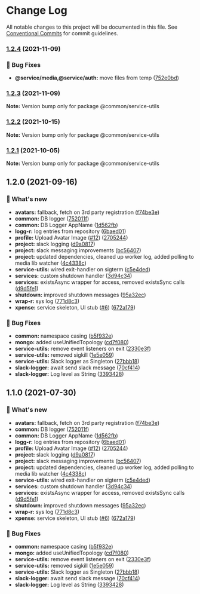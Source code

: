 # Change Log

All notable changes to this project will be documented in this file.
See [Conventional Commits](https://conventionalcommits.org) for commit guidelines.

### [1.2.4](https://github.com/furystack/multiverse/compare/@common/service-utils@1.2.3...@common/service-utils@1.2.4) (2021-11-09)


### 🐛 Bug Fixes

* **@service/media,@service/auth:** move files from temp ([752e0bd](https://github.com/furystack/multiverse/commit/752e0bdf70364021af986d419665db36e56b456d))




### [1.2.3](https://github.com/furystack/multiverse/compare/@common/service-utils@1.2.2...@common/service-utils@1.2.3) (2021-11-09)

**Note:** Version bump only for package @common/service-utils






### [1.2.2](https://github.com/furystack/multiverse/compare/@common/service-utils@1.2.1...@common/service-utils@1.2.2) (2021-10-15)

**Note:** Version bump only for package @common/service-utils






### [1.2.1](https://github.com/furystack/multiverse/compare/@common/service-utils@1.2.0...@common/service-utils@1.2.1) (2021-10-05)

**Note:** Version bump only for package @common/service-utils






## 1.2.0 (2021-09-16)


### 🚀 What's new

* **avatars:** fallback, fetch on 3rd party registration ([f74be3e](https://github.com/furystack/multiverse/commit/f74be3e57e2dbefef7abd5cb1383d5336a73e652))
* **common:** DB logger ([752011f](https://github.com/furystack/multiverse/commit/752011fb0efa73a828ef6e2a5612f04b60e14a86))
* **common:** DB Logger AppName ([1d562fb](https://github.com/furystack/multiverse/commit/1d562fba58e8d05b92b0ee00b365849f220f3a94))
* **logg-r:** log entries from repository ([6baed01](https://github.com/furystack/multiverse/commit/6baed01618721030af0d0174f773262e736ecc2f))
* **profile:** Upload Avatar Image ([#12](https://github.com/furystack/multiverse/issues/12)) ([2705244](https://github.com/furystack/multiverse/commit/2705244f3670f46f2529adc61156c8593e14fd6a))
* **project:** slack logging ([d9a0817](https://github.com/furystack/multiverse/commit/d9a08174e29fe767f3c37747a4f962083748ba7c))
* **project:** slack messaging improvements ([bc56407](https://github.com/furystack/multiverse/commit/bc564075f2cefe984de0a37bd7cb043b7a3e0cbf))
* **project:** updated dependencies, cleaned up worker log, added polling to media lib watcher ([4c4338c](https://github.com/furystack/multiverse/commit/4c4338c6792e5ccf4f0f7a4602df4009a1a46184))
* **service-utils:** wired exit-handler on sigterm ([c5e4ded](https://github.com/furystack/multiverse/commit/c5e4ded5fa85a483c6e038091bc9f455d02d488d))
* **services:** custom shutdown handler ([3d94c34](https://github.com/furystack/multiverse/commit/3d94c34dd4cbb5e0959018a724c91aef744f3cf4))
* **services:** existsAsync wrapper for access, removed existsSync calls ([d9d5fe1](https://github.com/furystack/multiverse/commit/d9d5fe12a71b65cd7b9d73dedf1f438a6591b0b5))
* **shutdown:** improved shutdown messages ([95a32ec](https://github.com/furystack/multiverse/commit/95a32ec86cd86bec21b54675d35b68195eacaab7))
* **wrap-r:** sys log ([771d8c3](https://github.com/furystack/multiverse/commit/771d8c30dfee89cfaae86bebbe29f0f492fd8d7c))
* **xpense:** service skeleton, UI stub ([#6](https://github.com/furystack/multiverse/issues/6)) ([672a179](https://github.com/furystack/multiverse/commit/672a17962a58641713651b0078a9fbcf05efc658))


### 🐛 Bug Fixes

* **common:** namespace casing ([b5f932e](https://github.com/furystack/multiverse/commit/b5f932e13fbdb4870baec1521a501b42f52b07e4))
* **mongo:** added useUnifiedTopology ([cd7f080](https://github.com/furystack/multiverse/commit/cd7f08079ed76b84693882fe9287cb32edf062d5))
* **service-utils:** remove event listeners on exit ([2330e3f](https://github.com/furystack/multiverse/commit/2330e3f834450abe4eadc2c0be0dc2abc4162fa8))
* **service-utils:** removed sigkill ([1e5e059](https://github.com/furystack/multiverse/commit/1e5e05919efe789f01c1feccf5973e6327bec0c5))
* **service-utils:** Slack logger as Singleton ([27bbb18](https://github.com/furystack/multiverse/commit/27bbb18fbe9cf6a0205f9998f9a67162bfd261d2))
* **slack-logger:** await send slack message ([70cf414](https://github.com/furystack/multiverse/commit/70cf414006a3a206fc74bd5e852dc6a8087923a4))
* **slack-logger:** Log level as String ([3393428](https://github.com/furystack/multiverse/commit/3393428cf906f910916b09020c3b5d89f93f30c1))




## 1.1.0 (2021-07-30)


### 🚀 What's new

* **avatars:** fallback, fetch on 3rd party registration ([f74be3e](https://github.com/furystack/multiverse/commit/f74be3e57e2dbefef7abd5cb1383d5336a73e652))
* **common:** DB logger ([752011f](https://github.com/furystack/multiverse/commit/752011fb0efa73a828ef6e2a5612f04b60e14a86))
* **common:** DB Logger AppName ([1d562fb](https://github.com/furystack/multiverse/commit/1d562fba58e8d05b92b0ee00b365849f220f3a94))
* **logg-r:** log entries from repository ([6baed01](https://github.com/furystack/multiverse/commit/6baed01618721030af0d0174f773262e736ecc2f))
* **profile:** Upload Avatar Image ([#12](https://github.com/furystack/multiverse/issues/12)) ([2705244](https://github.com/furystack/multiverse/commit/2705244f3670f46f2529adc61156c8593e14fd6a))
* **project:** slack logging ([d9a0817](https://github.com/furystack/multiverse/commit/d9a08174e29fe767f3c37747a4f962083748ba7c))
* **project:** slack messaging improvements ([bc56407](https://github.com/furystack/multiverse/commit/bc564075f2cefe984de0a37bd7cb043b7a3e0cbf))
* **project:** updated dependencies, cleaned up worker log, added polling to media lib watcher ([4c4338c](https://github.com/furystack/multiverse/commit/4c4338c6792e5ccf4f0f7a4602df4009a1a46184))
* **service-utils:** wired exit-handler on sigterm ([c5e4ded](https://github.com/furystack/multiverse/commit/c5e4ded5fa85a483c6e038091bc9f455d02d488d))
* **services:** custom shutdown handler ([3d94c34](https://github.com/furystack/multiverse/commit/3d94c34dd4cbb5e0959018a724c91aef744f3cf4))
* **services:** existsAsync wrapper for access, removed existsSync calls ([d9d5fe1](https://github.com/furystack/multiverse/commit/d9d5fe12a71b65cd7b9d73dedf1f438a6591b0b5))
* **shutdown:** improved shutdown messages ([95a32ec](https://github.com/furystack/multiverse/commit/95a32ec86cd86bec21b54675d35b68195eacaab7))
* **wrap-r:** sys log ([771d8c3](https://github.com/furystack/multiverse/commit/771d8c30dfee89cfaae86bebbe29f0f492fd8d7c))
* **xpense:** service skeleton, UI stub ([#6](https://github.com/furystack/multiverse/issues/6)) ([672a179](https://github.com/furystack/multiverse/commit/672a17962a58641713651b0078a9fbcf05efc658))


### 🐛 Bug Fixes

* **common:** namespace casing ([b5f932e](https://github.com/furystack/multiverse/commit/b5f932e13fbdb4870baec1521a501b42f52b07e4))
* **mongo:** added useUnifiedTopology ([cd7f080](https://github.com/furystack/multiverse/commit/cd7f08079ed76b84693882fe9287cb32edf062d5))
* **service-utils:** remove event listeners on exit ([2330e3f](https://github.com/furystack/multiverse/commit/2330e3f834450abe4eadc2c0be0dc2abc4162fa8))
* **service-utils:** removed sigkill ([1e5e059](https://github.com/furystack/multiverse/commit/1e5e05919efe789f01c1feccf5973e6327bec0c5))
* **service-utils:** Slack logger as Singleton ([27bbb18](https://github.com/furystack/multiverse/commit/27bbb18fbe9cf6a0205f9998f9a67162bfd261d2))
* **slack-logger:** await send slack message ([70cf414](https://github.com/furystack/multiverse/commit/70cf414006a3a206fc74bd5e852dc6a8087923a4))
* **slack-logger:** Log level as String ([3393428](https://github.com/furystack/multiverse/commit/3393428cf906f910916b09020c3b5d89f93f30c1))

